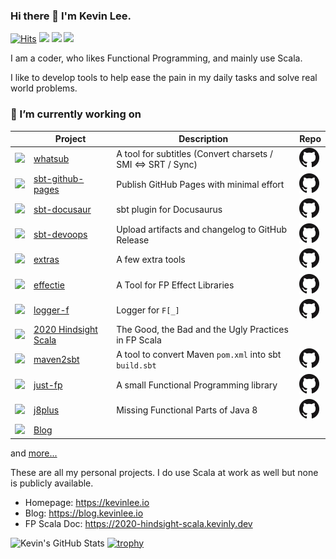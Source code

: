 ### Hi there 👋 I'm Kevin Lee.

[![Hits](https://hits.seeyoufarm.com/api/count/incr/badge.svg?url=https%3A%2F%2Fgithub.com%2FKevin-Lee)](https://hits.seeyoufarm.com)
[![](https://img.shields.io/badge/%F0%9F%8F%A0-Home-blue)](https://kevinlee.io)
[![](https://img.shields.io/badge/%F0%9F%93%99-Blog-green)](https://blog.kevinlee.io)
[![](https://img.shields.io/badge/%F0%9F%93%91-FP%20Scala-red)](https://2020-hindsight-scala.kevinly.dev)

<!--
**Kevin-Lee/Kevin-Lee** is a ✨ _special_ ✨ repository because its `README.md` (this file) appears on your GitHub profile.

Here are some ideas to get you started:

- 🔭 I’m currently working on ...
- 🌱 I’m currently learning ...
- 👯 I’m looking to collaborate on ...
- 🤔 I’m looking for help with ...
- 💬 Ask me about ...
- 📫 How to reach me: ...
- 😄 Pronouns: ...
- ⚡ Fun fact: ...
-->

I am a coder, who likes Functional Programming, and mainly use Scala.

I like to develop tools to help ease the pain in my daily tasks and solve real world problems.


### 🔭 I’m currently working on

|                                                                                                                                                                 | Project                                                                                             | Description | Repo                                                                                                                    |
|-----------------------------------------------------------------------------------------------------------------------------------------------------------------|-----------------------------------------------------------------------------------------------------|-------------|-------------------------------------------------------------------------------------------------------------------------|
| <a href="https://whatsub.kevinly.dev" target="_blank"><img src="https://whatsub.kevinly.dev/img/whatsub-logo-64x64.png" /></a>                                  | <a href="https://kevin-lee.github.io/whatsub" target="_blank">whatsub</a>                           | A tool for subtitles (Convert charsets / SMI <=> SRT / Sync) | <a href="https://github.com/Kevin-Lee/whatsub"><img src="GitHub-Mark-32px.png" alt="Project Repository" /></a>          |
| <a href="https://sbt-github-pages.kevinly.dev" target="_blank"><img src="https://sbt-github-pages.kevinly.dev/img/sbt-github-pages-logo-64x64.png" /></a>       | <a href="https://kevin-lee.github.io/sbt-github-pages" target="_blank">sbt-github-pages</a>         | Publish GitHub Pages with minimal effort | <a href="https://github.com/Kevin-Lee/sbt-github-pages"><img src="GitHub-Mark-32px.png" alt="Project Repository" /></a> |
| <a href="https://sbt-docusaur.kevinly.dev" target="_blank"><img src="https://sbt-docusaur.kevinly.dev/img/sbt-docusaur-logo-64x64.png" /></a>                   | <a href="https://kevin-lee.github.io/sbt-docusaur" target="_blank">sbt-docusaur</a>                 | sbt plugin for Docusaurus | <a href="https://github.com/Kevin-Lee/sbt-docusaur"><img src="GitHub-Mark-32px.png" alt="Project Repository" /></a>     |
| <a href="https://sbt-devoops.kevinly.dev" target="_blank"><img src="https://sbt-devoops.kevinly.dev/img/sbt-devoops-logo-64x64.png" /></a>                      | <a href="https://kevin-lee.github.io/sbt-devoops" target="_blank">sbt-devoops</a>                   | Upload artifacts and changelog to GitHub Release | <a href="https://github.com/Kevin-Lee/sbt-devoops"><img src="GitHub-Mark-32px.png" alt="Project Repository" /></a>      |
| <a href="https://extras.kevinly.dev" target="_blank"><img src="https://extras.kevinly.dev/img/extras-logo-64x64.png" /></a>                                     | <a href="https://kevin-lee.github.io/extras" target="_blank">extras</a>                             | A few extra tools | <a href="https://github.com/Kevin-Lee/extras"><img src="GitHub-Mark-32px.png" alt="Project Repository" /></a>           |
| <a href="https://effectie.kevinly.dev" target="_blank"><img src="https://effectie.kevinly.dev/img/effectie-logo-64x64.png" /></a>                               | <a href="https://kevin-lee.github.io/effectie" target="_blank">effectie</a>                         | A Tool for FP Effect Libraries | <a href="https://github.com/Kevin-Lee/effectie"><img src="GitHub-Mark-32px.png" alt="Project Repository" /></a>         |
| <a href="https://logger-f.kevinly.dev" target="_blank"><img src="https://logger-f.kevinly.dev/img/logger-f-logo-64x64.png" /></a>                               | <a href="https://kevin-lee.github.io/logger-f" target="_blank">logger-f</a>                         | Logger for `F[_]` | <a href="https://github.com/Kevin-Lee/logger-f"><img src="GitHub-Mark-32px.png" alt="Project Repository" /></a>         |
| <a href="https://2020-hindsight-scala.kevinly.dev" target="_blank"><img src="https://2020-hindsight-scala.kevinly.dev/img/2020-hindsight-logo-64x64.png" /></a> | <a href="https://kevin-lee.github.io/2020-hindsight-scala" target="_blank">2020 Hindsight Scala</a> | The Good, the Bad and the Ugly Practices in FP Scala |                                                                                                                         |
| <a href="https://maven2sbt.kevinly.dev" target="_blank"><img src="https://maven2sbt.kevinly.dev/img/maven2sbt-logo-64x64.png" /></a>                            | <a href="https://kevin-lee.github.io/maven2sbt" target="_blank">maven2sbt</a>                       | A tool to convert Maven `pom.xml` into sbt `build.sbt` | <a href="https://github.com/Kevin-Lee/maven2sbt"><img src="GitHub-Mark-32px.png" alt="Project Repository" /></a>        |
| <a href="https://just-fp.kevinly.dev" target="_blank"><img src="https://just-fp.kevinly.dev/img/just-fp-logo-64x64.png" /></a>                                  | <a href="https://kevin-lee.github.io/just-fp" target="_blank">just-fp</a>                           | A small Functional Programming library | <a href="https://github.com/Kevin-Lee/just-fp"><img src="GitHub-Mark-32px.png" alt="Project Repository" /></a>          |
| <a href="https://j8plus.kevinly.dev" target="_blank"><img src="https://j8plus.kevinly.dev/img/j8plus-logo-64x64.png" /></a>                                     | <a href="https://kevin-lee.github.io/j8plus" target="_blank">j8plus</a>                             | Missing Functional Parts of Java 8 | <a href="https://github.com/Kevin-Lee/j8plus"><img src="GitHub-Mark-32px.png" alt="Project Repository" /></a>           |
| <a href="https://blog.kevinlee.io" target="_blank"><img src="https://blog.kevinlee.io/img/kevin-blog-logo-64x64.png" /></a>                                     | <a href="https://blog.kevinlee.io" target="_blank">Blog</a>                                         |  |                                                                                                                         |

and [more...](https://github.com/Kevin-Lee?tab=repositories)

These are all my personal projects. I do use Scala at work as well but none is publicly available.

* Homepage: https://kevinlee.io
* Blog: https://blog.kevinlee.io
* FP Scala Doc: https://2020-hindsight-scala.kevinly.dev

![Kevin's GitHub Stats](https://github-readme-stats.vercel.app/api?username=Kevin-Lee)
[![trophy](https://github-profile-trophy.vercel.app/?username=Kevin-Lee&theme=nord&column=4)](https://github.com/ryo-ma/github-profile-trophy)
